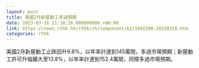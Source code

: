 ```yaml
---
layout: post
title: 美國2月新屋動工多過預期
date: 2023-03-16 21:18:16.000000000 +08:00
link: https://news.rthk.hk/rthk/ch/component/k2/1692280-20230316.htm
categories: rthk
---
```


美國2月新屋動工止跌回升9.8%，以年率計達到145萬間，多過市場預期；新屋動工許可升幅擴大至13.8%，以年率計達到152.4萬間，同樣多過市場預期。
